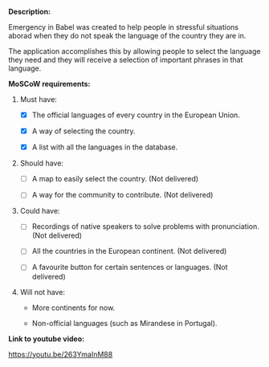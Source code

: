**Description:**

Emergency in Babel was created to help people in stressful situations aborad when they do not speak the language of the country they are in. 

The application accomplishes this by allowing people to select the language they need and they will receive a selection of important phrases in that language.

**MoSCoW requirements:**

 1. Must have:
 
    - [X] The official languages of every country in the European Union.
 
    - [X] A way of selecting the country.
 
    - [X] A list with all the languages in the database.
  
 2. Should have:
 
    - [ ] A map to easily select the country. (Not delivered)
  
    - [ ] A way for the community to contribute. (Not delivered)
  
 3. Could have:
 
    - [ ] Recordings of native speakers to solve problems with pronunciation. (Not delivered)
 
    - [ ] All the countries in the European continent. (Not delivered)
  
    - [ ] A favourite button for certain sentences or languages. (Not delivered)
  
 4. Will not have:
 
    - More continents for now.
  
    - Non-official languages (such as Mirandese in Portugal).

**Link to youtube video:**
 
https://youtu.be/263YmaInM88
